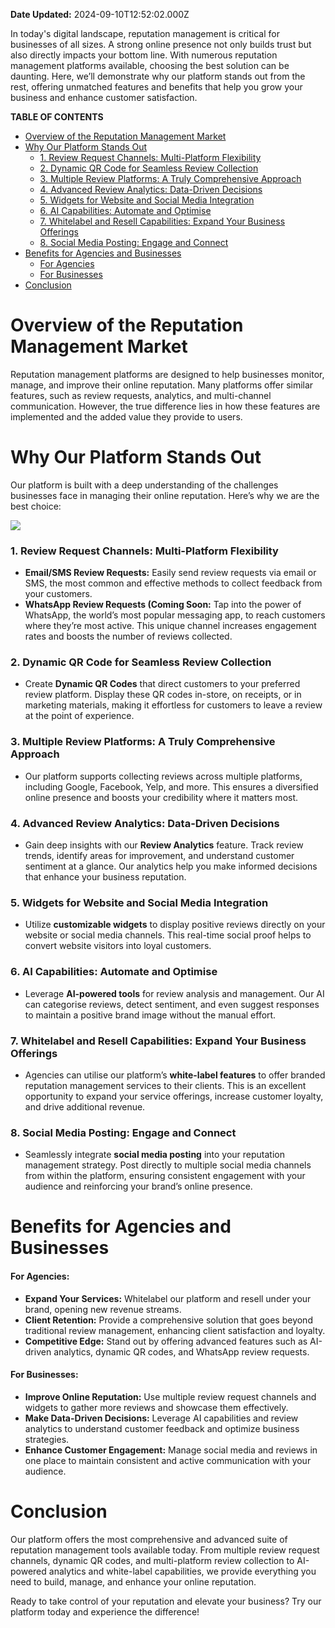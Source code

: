 **Date Updated:** 2024-09-10T12:52:02.000Z

In today's digital landscape, reputation management is critical for businesses of all sizes. A strong online presence not only builds trust but also directly impacts your bottom line. With numerous reputation management platforms available, choosing the best solution can be daunting. Here, we’ll demonstrate why our platform stands out from the rest, offering unmatched features and benefits that help you grow your business and enhance customer satisfaction.  
  
  
**TABLE OF CONTENTS**

* [Overview of the Reputation Management Market](#Overview-of-the-Reputation-Management-Market)
* [Why Our Platform Stands Out](#Why-Our-Platform-Stands-Out)  
   * [1\. Review Request Channels: Multi-Platform Flexibility](#1.-Review-Request-Channels%3A-Multi-Platform-Flexibility)  
   * [2\. Dynamic QR Code for Seamless Review Collection](#2.-Dynamic-QR-Code-for-Seamless-Review-Collection)  
   * [3\. Multiple Review Platforms: A Truly Comprehensive Approach](#3.-Multiple-Review-Platforms%3A-A-Truly-Comprehensive-Approach)  
   * [4\. Advanced Review Analytics: Data-Driven Decisions](#4.-Advanced-Review-Analytics%3A-Data-Driven-Decisions)  
   * [5\. Widgets for Website and Social Media Integration](#5.-Widgets-for-Website-and-Social-Media-Integration)  
   * [6\. AI Capabilities: Automate and Optimise](#6.-AI-Capabilities%3A-Automate-and-Optimise)  
   * [7\. Whitelabel and Resell Capabilities: Expand Your Business Offerings](#7.-Whitelabel-and-Resell-Capabilities%3A-Expand-Your-Business-Offerings)  
   * [8\. Social Media Posting: Engage and Connect](#8.-Social-Media-Posting%3A-Engage-and-Connect)
* [Benefits for Agencies and Businesses](#Benefits-for-Agencies-and-Businesses)  
   * [For Agencies](#For-Agencies%3A)  
   * [For Businesses](#For-Businesses%3A)
* [Conclusion](#Conclusion)

# **Overview of the Reputation Management Market**

Reputation management platforms are designed to help businesses monitor, manage, and improve their online reputation. Many platforms offer similar features, such as review requests, analytics, and multi-channel communication. However, the true difference lies in how these features are implemented and the added value they provide to users.  
  
  
# **Why Our Platform Stands Out**

Our platform is built with a deep understanding of the challenges businesses face in managing their online reputation. Here’s why we are the best choice:

![](https://s3.amazonaws.com/cdn.freshdesk.com/data/helpdesk/attachments/production/155032563915/original/sz41fUXRdIamK1yH3MLW2GhJpZna5Wpiww.png?1725952632)

### **1\. Review Request Channels: Multi-Platform Flexibility**

* **Email/SMS Review Requests:** Easily send review requests via email or SMS, the most common and effective methods to collect feedback from your customers.
* **WhatsApp Review Requests (Coming Soon:** Tap into the power of WhatsApp, the world’s most popular messaging app, to reach customers where they’re most active. This unique channel increases engagement rates and boosts the number of reviews collected.

### **2\. Dynamic QR Code for Seamless Review Collection**

* Create **Dynamic QR Codes** that direct customers to your preferred review platform. Display these QR codes in-store, on receipts, or in marketing materials, making it effortless for customers to leave a review at the point of experience.

### **3\. Multiple Review Platforms: A Truly Comprehensive Approach**

* Our platform supports collecting reviews across multiple platforms, including Google, Facebook, Yelp, and more. This ensures a diversified online presence and boosts your credibility where it matters most.

### **4\. Advanced Review Analytics: Data-Driven Decisions**

* Gain deep insights with our **Review Analytics** feature. Track review trends, identify areas for improvement, and understand customer sentiment at a glance. Our analytics help you make informed decisions that enhance your business reputation.

### **5\. Widgets for Website and Social Media Integration**

* Utilize **customizable widgets** to display positive reviews directly on your website or social media channels. This real-time social proof helps to convert website visitors into loyal customers.

### **6\. AI Capabilities: Automate and Optimise**

* Leverage **AI-powered tools** for review analysis and management. Our AI can categorise reviews, detect sentiment, and even suggest responses to maintain a positive brand image without the manual effort.

### **7\. Whitelabel and Resell Capabilities: Expand Your Business Offerings**

* Agencies can utilise our platform’s **white-label features** to offer branded reputation management services to their clients. This is an excellent opportunity to expand your service offerings, increase customer loyalty, and drive additional revenue.

### **8\. Social Media Posting: Engage and Connect**

* Seamlessly integrate **social media posting** into your reputation management strategy. Post directly to multiple social media channels from within the platform, ensuring consistent engagement with your audience and reinforcing your brand’s online presence.

# **Benefits for Agencies and Businesses**

#### **For Agencies:**

* **Expand Your Services:** Whitelabel our platform and resell under your brand, opening new revenue streams.
* **Client Retention:** Provide a comprehensive solution that goes beyond traditional review management, enhancing client satisfaction and loyalty.
* **Competitive Edge:** Stand out by offering advanced features such as AI-driven analytics, dynamic QR codes, and WhatsApp review requests.

#### **For Businesses:**

* **Improve Online Reputation:** Use multiple review request channels and widgets to gather more reviews and showcase them effectively.
* **Make Data-Driven Decisions:** Leverage AI capabilities and review analytics to understand customer feedback and optimize business strategies.
* **Enhance Customer Engagement:** Manage social media and reviews in one place to maintain consistent and active communication with your audience.

# **Conclusion**

Our platform offers the most comprehensive and advanced suite of reputation management tools available today. From multiple review request channels, dynamic QR codes, and multi-platform review collection to AI-powered analytics and white-label capabilities, we provide everything you need to build, manage, and enhance your online reputation.

Ready to take control of your reputation and elevate your business? Try our platform today and experience the difference!